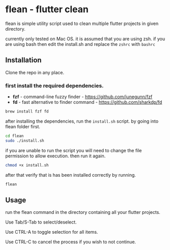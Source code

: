 # flean - flutter clean

flean is simple utility script used to clean multiple flutter projects in given directory.

currently only tested on Mac OS. it is assumed that you are using zsh.
if you are using bash then edit the install.sh and replace the `zshrc` with `bashrc`

## Installation

Clone the repo in any place.

### first install the required dependencies.
- **fzf** - command-line fuzzy finder - https://github.com/junegunn/fzf
- **fd** - fast alternative to finder command - https://github.com/sharkdp/fd

```sh
brew install fzf fd
```

after installing the dependencies, run the `install.sh` script. by going into flean folder first.
```sh
cd flean
sudo ./install.sh
```

if you are unable to run the script you will need to change the file permission to allow execution. then run it again.

```sh
chmod +x install.sh
```

after that verify that is has been installed correctly by running.
```sh
flean
```

## Usage
run the flean command in the directory containing all your flutter projects.

Use Tab/S-Tab to select/deselect.

Use CTRL-A to toggle selection for all items.

Use CTRL-C to cancel the process if you wish to not continue.
